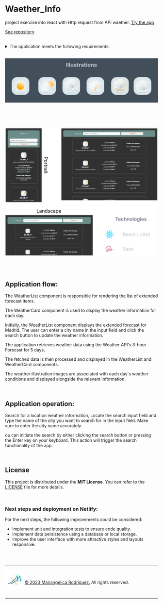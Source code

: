 # Waether_Info
project exercise into react with Http request from API waether. [Try the app](https://)

[See repository](https://github.com/Gromarant/Waether_Info)

<br>

<details><summary>The application meets the following 
requirements:</summary>

<br>
<br>

1. The WeatherList component is rendered, displaying the extended forecast information for the next few days.

2. By default, the forecast for the user location is shown.

3. The WeatherCard component is used to display the weather information for the next few hours of a specific day, including time, temperature, weather conditions, and an accompanying weather illustration.

4. The user can search for a specific city using the form input field and the search button.

5. Upon entering a new city and clicking the button, the information is updated with the data corresponding to the searched city.

6. The WeatherList component is updated to show the extended forecast for the newly searched city.

7. An image illustrating the weather for each day is displayed alongside the weather information.

8. The WeatherList component is updated to show the extended forecast for the newly searched city.

</details>
<br>

![TodoReact Illustrations](/src/assets/Illustrations.png "Weather app React.js and sass")

<br>
<br>
<br>

![TodoReact Illustrations](/src/assets/WeatherCaptures.png "Weather app React.js look and feel")

<br>
<br>

## Application flow:


The WeatherList component is responsible for rendering the list of extended forecast items.

The WeatherCard component is used to display the weather information for each day. 

Initially, the WeatherList component displays the extended forecast for Madrid.
The user can enter a city name in the input field and click the search button to update the weather information.

The application retrieves weather data using the Weather API's 3-hour Forecast for 5 days.

The fetched data is then processed and displayed in the WeatherList and WeatherCard components.

The weather illustration images are associated with each day's weather conditions and displayed alongside the relevant information.

<br>

## Application operation:

Search for a location weather information, Locate the search input field and type the name of the city you want to search for in the input field. Make sure to enter the city name accurately.

ou can initiate the search by either clicking the search button or pressing the Enter key on your keyboard. This action will trigger the search functionality of the app.

<br>

## License

This project is distributed under the **MIT License**. You can refer to the [LICENSE](https://github.com/git/git-scm.com/blob/main/MIT-LICENSE.txt) file for more details.

<br>

### Next steps and deployment on Netlify:

For the next steps, the following improvements could be considered:

- Implement unit and integration tests to ensure code quality. 
- Implement data persistence using a database or local storage.
- Improve the user interface with more attractive styles and layouts responsive.

<br>
<br>

---
[<img align="left"  height="64" src="./src/assets/logo2023.png">](https://www.gromarant.com/)

<br>

[© 2023 Mariangelica Rodriguez.](https://www.linkedin.com/in/mariangelica-rodr%C3%ADguez-p%C3%A9rez/) All rights reserved.

<br>

---